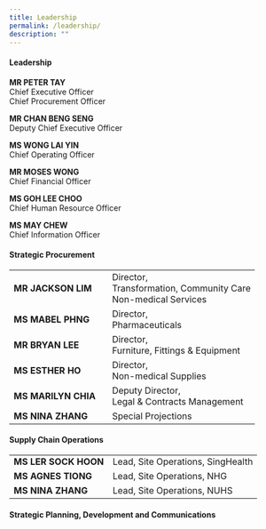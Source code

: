 ```yaml
---
title: Leadership
permalink: /leadership/
description: ""
---
```

#### Leadership

**MR PETER TAY**  
Chief Executive Officer  
Chief Procurement Officer

**MR CHAN BENG SENG**  
Deputy Chief Executive Officer

**MS WONG LAI YIN**  
Chief Operating Officer

**MR MOSES WONG**  
Chief Financial Officer

**MS GOH LEE CHOO**  
Chief Human Resource Officer

**MS MAY CHEW**  
Chief Information Officer


#### Strategic Procurement

<table style="width:100%">

  <tbody><tr>
		<td style="width:40%"><b>MR JACKSON LIM</b></td>
		<td>Director, <br>Transformation, Community Care<br> Non-medical Services</td>
  </tr>
  <tr>
    <td><b>MS MABEL PHNG</b></td>
    <td>Director,  
<br>Pharmaceuticals</td>
		</tr>
			<tr>
    <td><b>MR BRYAN LEE</b></td>
    <td>Director, <br>Furniture,  
Fittings &amp; Equipment</td>
  </tr>
			<tr>
    <td><b>MS ESTHER HO</b></td>
    <td>Director, <br>Non-medical Supplies  </td>
  </tr>
			<tr>
    <td><b>MS MARILYN CHIA</b></td>
    <td>Deputy Director, 
<br>Legal &amp; Contracts Management</td>
  </tr>
		<tr>
    <td><b>MS NINA ZHANG</b></td>
    <td>Special Projections</td>
  </tr>
</tbody></table>



#### Supply Chain Operations

<table style="width:100%">
  <tbody><tr>
	
  </tr>
  <tr>
		<td><b>MS LER SOCK HOON</b></td>
    <td>Lead, Site Operations, SingHealth</td>
  </tr>
  <tr>
    <td><b>MS AGNES TIONG<b></b></b></td>
    <td>Lead, Site Operations, 
		NHG</td>
  </tr>
  <tr>
    <td><b>MS NINA ZHANG<b></b></b></td>
    <td>Lead, Site Operations, 
		NUHS</td>
  </tr>
</tbody></table>









#### Strategic Planning, Development and Communications